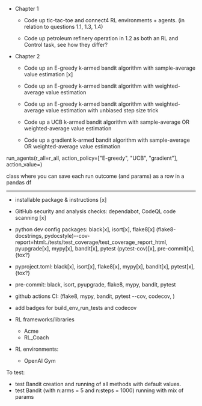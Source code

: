- Chapter 1

  - Code up tic-tac-toe and connect4 RL environments + agents. (in relation to questions 1.1, 1.3, 1.4)

  - Code up petroleum refinery operation in 1.2 as both an RL and Control task, see how they differ?

- Chapter 2

  - Code up an E-greedy k-armed bandit algorithm with sample-average value estimation [x]

  - Code up an E-greedy k-armed bandit algorithm with weighted-average value estimation

  - Code up an E-greedy k-armed bandit algorithm with weighted-average value estimation with unbiased step size trick

  - Code up a UCB k-armed bandit algorithm with sample-average OR weighted-average value estimation

  - Code up a gradient k-armed bandit algorithm with sample-average OR weighted-average value estimation


run_agents(r_all=r_all, action_policy=["E-greedy", "UCB", "gradient"], action_value=)

class where you can save each run outcome (and params) as a row in a pandas df
___

- installable package & instructions [x]
- GitHub security and analysis checks: dependabot, CodeQL code scanning [x]
- python dev config packages: black[x], isort[x], flake8[x] (flake8-docstrings, pydocstyle)--cov-report=html:./tests/test_coverage/test_coverage_report_html, pyupgrade[x], mypy[x], bandit[x], pytest (pytest-cov)[x], pre-commit[x], {tox?}
- pyproject.toml: black[x], isort[x], flake8[x], mypy[x], bandit[x], pytest[x], {tox?}
- pre-commit: black, isort, pyupgrade, flake8, mypy, bandit, pytest
- github actions CI: (flake8, mypy, bandit, pytest --cov, codecov, )
- add badges for build_env_run_tests and codecov

- RL frameworks/libraries
  - Acme
  - RL_Coach

- RL environments:
  - OpenAI Gym


To test:
  
  - test Bandit creation and running of all methods with default values.
  - test Bandit (with n:arms = 5 and n:steps = 1000) running with mix of params